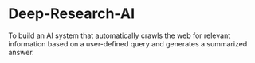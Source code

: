 # Deep-Research-AI
To build an AI system that automatically crawls the web for relevant information based on a user-defined query and generates a summarized answer.
